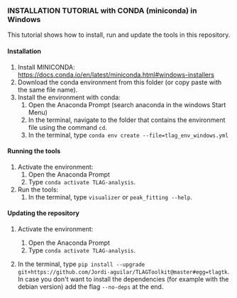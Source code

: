 ### INSTALLATION TUTORIAL with CONDA (miniconda) in Windows

This tutorial shows how to install, run and update the tools in this repository. 

#### Installation

1. Install MINICONDA: https://docs.conda.io/en/latest/miniconda.html#windows-installers
2. Download the conda environment from this folder (or copy paste with the same file name).
3. Install the environment with conda:
    1. Open the Anaconda Prompt (search anaconda in the windows Start Menu)
    2. In the terminal, navigate to the folder that contains the environment file using the command `cd`.
    3. In the terminal, type `conda env create --file=tlag_env_windows.yml`


#### Running the tools

1. Activate the environment:
    1. Open the Anaconda Prompt
    2. Type `conda activate TLAG-analysis`.
2. Run the tools:
    1. In the terminal, type `visualizer` or `peak_fitting --help`.

#### Updating the repository

1. Activate the environment:
    1. Open the Anaconda Prompt
    2. Type `conda activate TLAG-analysis`.

2. In the terminal, type `pip install --upgrade git+https://github.com/Jordi-aguilar/TLAGToolkit@master#egg=tlagtk`. In case you don't want to install the dependencies (for example with the debian version) add the flag `--no-deps` at the end.
